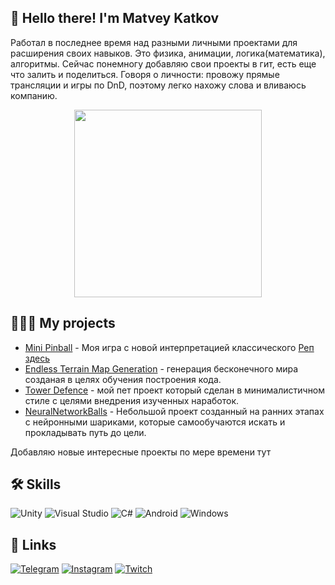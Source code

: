 ## 🚀 Hello there! I'm Matvey Katkov
Работал в последнее время над разными личными проектами для расширения своих навыков. Это физика, анимации, логика(математика), алгоритмы. Сейчас понемногу добавляю свои проекты в гит, есть еще что залить и поделиться. Говоря о личности: провожу прямые трансляции и игры по DnD, поэтому легко нахожу слова и вливаюсь компанию.

<div id="header" align="center">
  <img src="assets/Animated-avatar.gif" width="300"/>
</div>


## 🧑🏻‍💻 My projects

 - [Mini Pinball](https://taimas-tavern.itch.io/mini-pinball) - Моя игра с новой интерпретацией классического [Реп здесь](Pinball.https://github.com/KasaiFudo/MiniPinball) 
 - [Endless Terrain Map Generation](https://github.com/KasaiFudo/EndlessMapGeneration) - генерация бесконечного мира созданая в целях обучения построения кода.
 - [Tower Defence](https://github.com/KasaiFudo/TowerDefence) - мой пет проект который сделан в минималистичном стиле с целями внедрения изученных наработок. 
 - [NeuralNetworkBalls](https://github.com/KasaiFudo/NeuralNetworkBalls) - Небольшой проект созданный на ранних этапах с нейронными шариками, которые самообучаются искать и прокладывать путь до цели.

 Добавляю новые интересные проекты по мере времени тут


## 🛠 Skills
![Unity](https://img.shields.io/badge/unity-%23000000.svg?style=for-the-badge&logo=unity&logoColor=white)
![Visual Studio](https://img.shields.io/badge/Visual%20Studio-5C2D91.svg?style=for-the-badge&logo=visual-studio&logoColor=white)
![C#](https://img.shields.io/badge/c%23-%23239120.svg?style=for-the-badge&logo=c-sharp&logoColor=white)
![Android](https://img.shields.io/badge/Android-3DDC84?style=for-the-badge&logo=android&logoColor=white)
![Windows](https://img.shields.io/badge/Windows-0078D6?style=for-the-badge&logo=windows&logoColor=white)


## 🔗 Links
[![Telegram](https://img.shields.io/badge/-Telegram-090909?style=for-the-badge&logo=telegram&logoColor=27A0D9)](https://t.me/KasaiFudo)
[![Instagram](https://img.shields.io/badge/-Instagram-090909?style=for-the-badge&logo=instagram&logoColor=B4068E)](https://instagram.com/kasaifudo)
[![Twitch](https://img.shields.io/badge/Twitch-%239146FF.svg?style=for-the-badge&logo=Twitch&logoColor=white)](https://www.twitch.tv/taimastavern)

